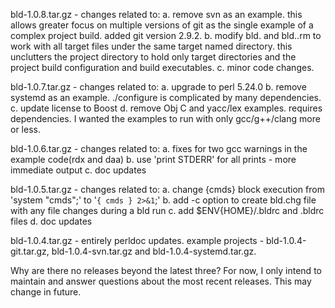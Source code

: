 
 bld-1.0.8.tar.gz - changes related to:
                    a. remove svn as an example.  this allows greater focus on multiple versions
                       of git as the single example of a complex project build.  added git
                       version 2.9.2.
                    b. modify bld.<project> and bld.<project>.rm to work with all target files
                       under the same target named directory.  this unclutters the project
                       directory to hold only target directories and the project build
                       configuration and build executables.
                    c. minor code changes.

 bld-1.0.7.tar.gz - changes related to:
                    a. upgrade to perl 5.24.0
                    b. remove systemd as an example.  ./configure is complicated by many
                       dependencies.
                    c. update license to Boost
                    d. remove Obj C and yacc/lex examples.  requires dependencies.  I
                       wanted the examples to run with only gcc/g++/clang more or less.

 bld-1.0.6.tar.gz - changes related to:
                    a. fixes for two gcc warnings in the example code(rdx and daa)
                    b. use 'print STDERR' for all prints - more immediate output
                    c. doc updates

 bld-1.0.5.tar.gz - changes related to:
                    a. change {cmds} block execution from 'system "cmds";' to '`{ cmds } 2>&1`;'
                    b. add -c option to create bld.chg file with any file changes during a bld run
                    c. add $ENV{HOME}/.bldrc and .bldrc files
                    d. doc updates

 bld-1.0.4.tar.gz - entirely perldoc updates.  example projects - bld-1.0.4-git.tar.gz, bld-1.0.4-svn.tar.gz
                    and bld-1.0.4-systemd.tar.gz.

 Why are there no releases beyond the latest three?  For now, I only intend to maintain and answer questions
 about the most recent releases.  This may change in future.

